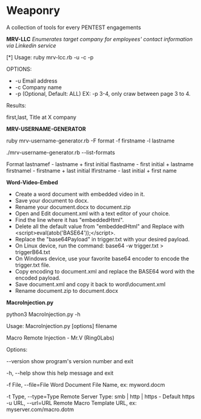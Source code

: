 # Weaponry
A collection of tools for every PENTEST engagements

**MRV-LLC**
*Enumerates target company for employees' contact information via Linkedin service*

[*] Usage:
ruby mrv-lcc.rb -u <username> -c <company name> -p <optional>

OPTIONS:
- -u      Email address
- -c      Company name
- -p      (Optional, Default: ALL) EX: -p 3-4, only craw between page 3 to 4.
   
Results:

first,last, Title at X company

**MRV-USERNAME-GENERATOR**

ruby mrv-username-generator.rb -F format -f firstname -l lastname

./mrv-username-generator.rb --list-formats

Format
lastnamef - lastname + first initial
flastname - first initial + lastname
firstnamel - firstname + last initial
lfirstname - last initial + first name

**Word-Video-Embed**

- Create a word document with embedded video in it.
- Save your document to docx.
- Rename your document.docx to document.zip
- Open and Edit document.xml with a text editor of your choice.
- Find the line where it has "embeddedHtml".
- Delete all the default value from "embeddedHtml" and Replace with &lt;script&gt;eval(atob('BASE64'));&lt;/script&gt;.
- Replace the "base64Payload" in trigger.txt with your desired payload.
- On Linux device, run the command: base64 -w trigger.txt > triggerB64.txt
- On Windows device, use your favorite base64 encoder to encode the trigger.txt file. 
- Copy encoding to document.xml and replace the BASE64 word with the encoded payload. 
- Save document.xml and copy it back to word\document.xml 
- Rename document.zip to document.docx 

**MacroInjection.py**

python3 MacroInjection.py -h

Usage: MacroInjection.py [options] filename

Macro Remote Injection - Mr.V (Ring0Labs)

Options:

  --version             show program's version number and exit
  
  -h, --help            show this help message and exit
  
  -f File, --file=File  Word Document File Name, ex: myword.docm
  
  -t Type, --type=Type  Remote Server Type: smb | http | https  - Default
                        https
  -u URL, --url=URL     Remote Macro Template URL, ex: myserver.com/macro.dotm
